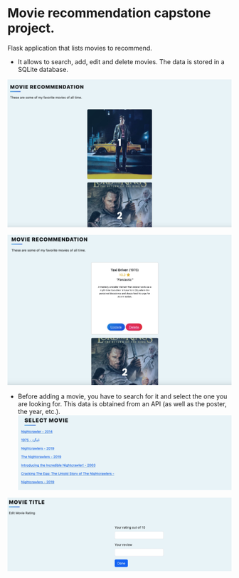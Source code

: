 # Movie recommendation capstone project.

Flask application that lists movies to recommend. 

- It allows to search, add, edit and delete movies. The data is stored in a SQLite database.

![Main page front](https://github.com/LuisBML/flask-movie-recommendation/blob/23a9b1668e04ce264dd7a224e11d028e43e39ab5/app_images/main_front.jpeg)

![Main page back](https://github.com/LuisBML/flask-movie-recommendation/blob/23a9b1668e04ce264dd7a224e11d028e43e39ab5/app_images/main_back.jpeg)

- Before adding a movie, you have to search for it and select the one you are looking for. This data is obtained from an API (as well as the poster, the year, etc.).
![Select page](https://github.com/LuisBML/flask-movie-recommendation/blob/23a9b1668e04ce264dd7a224e11d028e43e39ab5/app_images/select.jpeg)

![Edit page](https://github.com/LuisBML/flask-movie-recommendation/blob/23a9b1668e04ce264dd7a224e11d028e43e39ab5/app_images/edit.jpeg)

